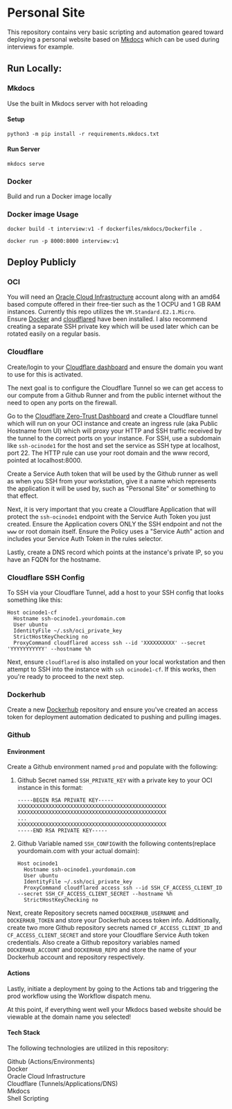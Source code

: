 # Personal Site

This repository contains very basic scripting and automation geared toward deploying a personal website based on [Mkdocs](https://www.mkdocs.org/) 
which can be used during interviews for example.

## Run Locally:

### Mkdocs

Use the built in Mkdocs server with hot reloading

#### Setup
`python3 -m pip install -r requirements.mkdocs.txt`

#### Run Server
`mkdocs serve`

### Docker

Build and run a Docker image locally

### Docker image Usage
`docker build -t interview:v1 -f dockerfiles/mkdocs/Dockerfile .`

`docker run -p 8000:8000 interview:v1`

## Deploy Publicly

### OCI
You will need an [Oracle Cloud Infrastructure](https://www.oracle.com/cloud/) account along with an amd64 based compute 
offered in their free-tier such as the 1 OCPU and 1 GB RAM instances. Currently this repo utilizes the `VM.Standard.E2.1.Micro`.  
Ensure [Docker](https://docs.docker.com/engine/install/ubuntu/) and [cloudflared](https://pkg.cloudflare.com/index.html) 
have been installed. I also recommend creating a separate SSH private key which will be used later which can be rotated
easily on a regular basis.  

### Cloudflare

Create/login to your [Cloudflare dashboard](https://dash.cloudflare.com/) and ensure the domain you want to use for this 
is activated.

The next goal is to configure the Cloudflare Tunnel so we can get access to our compute from a Github Runner and from the 
public internet without the need to open any ports on the firewall. 

Go to the [Cloudflare Zero-Trust Dashboard](https://one.dash.cloudflare.com/) and create a Cloudflare tunnel which will 
run on your OCI instance and create an ingress rule (aka Public Hostname from UI) which will proxy your HTTP and SSH 
traffic received by the tunnel to the correct ports on your instance. For SSH, use a subdomain like `ssh-ocinode1` for 
the host and set the service as SSH type at localhost, port 22. The HTTP rule can use your root domain and the www record, 
pointed at localhost:8000.

Create a Service Auth token that will be used by the Github runner as well as when you SSH from your workstation, give it
a name which represents the application it will be used by, such as "Personal Site" or something to that effect.

Next, it is very important that you create a Cloudflare Application that will protect the `ssh-ocinode1` endpoint with 
the Service Auth Token you just created. Ensure the Application covers ONLY the SSH endpoint and not the `www` or root 
domain itself. Ensure the Policy uses a "Service Auth" action and includes your Service Auth Token in the rules selector.

Lastly, create a DNS record which points at the instance's private IP, so you have an FQDN for the hostname.

### Cloudflare SSH Config

To SSH via your Cloudflare Tunnel, add a host to your SSH config that looks something like this:  

```shell
Host ocinode1-cf
  Hostname ssh-ocinode1.yourdomain.com
  User ubuntu
  IdentityFile ~/.ssh/oci_private_key
  StrictHostKeyChecking no
  ProxyCommand cloudflared access ssh --id 'XXXXXXXXXX' --secret 'YYYYYYYYYYY' --hostname %h
```

Next, ensure `cloudflared` is also installed on your local workstation and then attempt to SSH into the instance with 
`ssh ocinode1-cf`. If this works, then you're ready to proceed to the next step.

### Dockerhub

Create a new [Dockerhub](https://hub.docker.com/) repository and ensure you've created an access token for deployment 
automation dedicated to pushing and pulling images.

### Github

#### Environment 
Create a Github environment named `prod` and populate with the following:  

1. Github Secret named `SSH_PRIVATE_KEY` with a private key to your OCI instance in this format:
    ```shell
    -----BEGIN RSA PRIVATE KEY-----
    XXXXXXXXXXXXXXXXXXXXXXXXXXXXXXXXXXXXXXXXXXXXXXXX
    XXXXXXXXXXXXXXXXXXXXXXXXXXXXXXXXXXXXXXXXXXXXXXXX
    ...
    XXXXXXXXXXXXXXXXXXXXXXXXXXXXXXXXXXXXXXXXXXXXXXXX
    -----END RSA PRIVATE KEY-----
    ```
 
2. Github Variable named `SSH_CONFIG`with the following contents(replace yourdomain.com with your actual domain):  

    ```shell
    Host ocinode1
      Hostname ssh-ocinode1.yourdomain.com
      User ubuntu
      IdentityFile ~/.ssh/oci_private_key
      ProxyCommand cloudflared access ssh --id SSH_CF_ACCESS_CLIENT_ID --secret SSH_CF_ACCESS_CLIENT_SECRET --hostname %h
      StrictHostKeyChecking no
    ```

Next, create Repository secrets named `DOCKERHUB_USERNAME` and `DOCKERHUB_TOKEN` and store your Dockerhub access token info.
Additionally, create two more Github repository secrets named `CF_ACCESS_CLIENT_ID` and `CF_ACCESS_CLIENT_SECRET` and store
your Cloudflare Service Auth token credentials. Also create a Github repository variables named `DOCKERHUB_ACCOUNT` and 
`DOCKERHUB_REPO` and store the name of your Dockerhub account and repository respectively.

#### Actions

Lastly, initiate a deployment by going to the Actions tab and triggering the prod workflow using the Workflow dispatch menu.


At this point, if everything went well your Mkdocs based website should be viewable at the domain name you selected!

#### Tech Stack

The following technologies are utilized in this repository:

Github (Actions/Environments)  
Docker  
Oracle Cloud Infrastructure  
Cloudflare (Tunnels/Applications/DNS)  
Mkdocs  
Shell Scripting  
